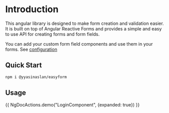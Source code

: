 # Introduction

This angular library is designed to make form creation and validation easier.
It is built on top of Angular Reactive Forms and provides
a simple and easy to use API for creating forms and form fields.

You can add your custom form field components and use them in your forms. See [configuration](/docs/getting-started/configuration)

## Quick Start

```bash
npm i @yyasinaslan/easyform
```

## Usage

{{ NgDocActions.demo("LoginComponent", {expanded: true}) }}
